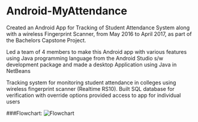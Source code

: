 # Android-MyAttendance


Created an Android App for Tracking of Student Attendance System along with a wireless Fingerprint Scanner, from May 2016 to April 2017, as
part of the Bachelors Capstone Project.

Led a team of 4 members to make this Android app with various features using Java programming language from the Android Studio s/w development 
package and made a desktop Application using Java in NetBeans

Tracking system for monitoring student attendance in colleges using wireless fingerprint scanner (Realtime RS10).
Built SQL database for verification with override options provided access to app for individual users

###Flowchart:
![Flowchart](https://uc3b3665b4fca059f204939d8d1a.previews.dropboxusercontent.com/p/thumb/AAuMaoDMErgn6lS7D6mCvIM9RDLNEVK-edzCzsYGZ9bJ5viKJIFbYRMnhKCJNHHCdvW_z3TDYpWORSs7YQA0ARyPFrNXMPhubqEK9AMcGqQpjmP-h9g3DSkIDRVOvJclkb0tHn3NtQlbCgHJNwxLr5cyshmL9EVWBPsm4Btj_xBBAo8cnM87QuCwNurGKFImFGotizBuSAYoY3Puc4d7nYorYQLOsTBiljU9o8aPmSr3aSrtQpEAWc8EtwC1E1595ZHi1JFJMyRv5eZuaxOHhux1qyQH1F4pXmILvAoTzwp29u80Fan3rJFrIseWzEmvQx9GR7UdhBz_BgxuaF8G8t39JjyohSMs2t1zMoczSb5kkQSQVBpwaARmwVKNbOqZFwbUZP9qkKDutv5exXXTSFF1/p.png?fv_content=true&size_mode=5)
